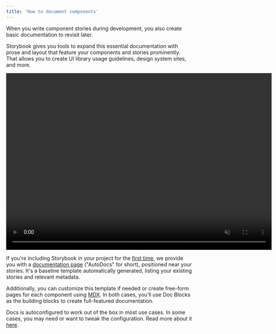 ```yaml
---
title: 'How to document components'
---
```


When you write component stories during development, you also create basic documentation to revisit later.

Storybook gives you tools to expand this essential documentation with prose and layout that feature your components and stories prominently. That allows you to create UI library usage guidelines, design system sites, and more.

<video autoPlay muted playsInline loop width="720" height="480">
  <source
    src="storybook-docs-ui-optimized.mp4"
    type="video/mp4"
  />
</video>

If you're including Storybook in your project for the [first time](../get-started/install.md), we provide you with a [documentation page](./autodocs.md) ("AutoDocs" for short), positioned near your stories. It's a baseline template automatically generated, listing your existing stories and relevant metadata.

Additionally, you can customize this template if needed or create free-form pages for each component using [MDX](./mdx.md). In both cases, you’ll use Doc Blocks as the building blocks to create full-featured documentation.

Docs is autoconfigured to work out of the box in most use cases. In some cases, you may need or want to tweak the configuration. Read more about it [here](https://storybook.js.org/addons/@storybook/addon-docs).
